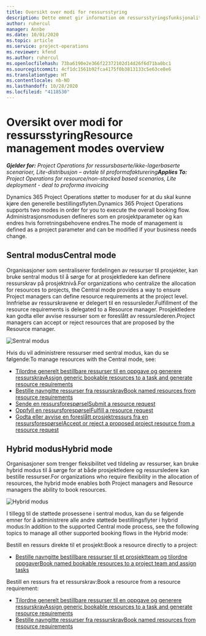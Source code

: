 ```yaml
---
title: Oversikt over modi for ressursstyring
description: Dette emnet gir information om ressursstyringsfunksjonaliteten i Dynamics 365 Project Operations.
author: ruhercul
manager: Annbe
ms.date: 10/01/2020
ms.topic: article
ms.service: project-operations
ms.reviewer: kfend
ms.author: ruhercul
ms.openlocfilehash: 73ba6190e2e366f22372102d14d26f6d71ba0bc1
ms.sourcegitcommit: 4cf1dc1561b92fca4175f0b3813133c5e63ce8e6
ms.translationtype: HT
ms.contentlocale: nb-NO
ms.lasthandoff: 10/28/2020
ms.locfileid: "4118530"
---
```

# <a name="resource-management-modes-overview"></a><span data-ttu-id="49a36-103">Oversikt over modi for ressursstyring</span><span class="sxs-lookup"><span data-stu-id="49a36-103">Resource management modes overview</span></span>

<span data-ttu-id="49a36-104">_**Gjelder for:** Project Operations for ressursbaserte/ikke-lagerbaserte scenarioer, Lite-distribusjon – avtale til proformafakturering_</span><span class="sxs-lookup"><span data-stu-id="49a36-104">_**Applies To:** Project Operations for resource/non-stocked based scenarios, Lite deployment - deal to proforma invoicing_</span></span>


<span data-ttu-id="49a36-105">Dynamics 365 Project Operations støtter to moduser for at du skal kunne kjøre den generelle bestillingsflyten.</span><span class="sxs-lookup"><span data-stu-id="49a36-105">Dynamics 365 Project Operations supports two modes in order for you to execute the overall booking flow.</span></span> <span data-ttu-id="49a36-106">Administrasjonsmodusen defineres som en prosjektparameter og kan endres hvis forretningsbehovene endres.</span><span class="sxs-lookup"><span data-stu-id="49a36-106">The mode of management is defined as a project parameter and can be modified if your business needs change.</span></span>    

## <a name="central-mode"></a><span data-ttu-id="49a36-107">Sentral modus</span><span class="sxs-lookup"><span data-stu-id="49a36-107">Central mode</span></span>
<span data-ttu-id="49a36-108">Organisasjoner som sentraliserer fordelingen av ressurser til prosjekter, kan bruke sentral modus til å sørge for at prosjektledere kan definere ressurskrav på prosjektnivå.</span><span class="sxs-lookup"><span data-stu-id="49a36-108">For organizations who centralize the allocation for resources to projects, the Central mode provides a way to ensure Project managers can define resource requirements at the project level.</span></span> <span data-ttu-id="49a36-109">Innfrielse av ressurskravene er delegert til en ressursleder.</span><span class="sxs-lookup"><span data-stu-id="49a36-109">Fulfillment of the resource requirements is delegated to a Resource manager.</span></span> <span data-ttu-id="49a36-110">Prosjektledere kan godta eller avvise ressurser som er foreslått av ressurslederen.</span><span class="sxs-lookup"><span data-stu-id="49a36-110">Project managers can accept or reject resources that are proposed by the Resource manager.</span></span>

![Sentral modus](./media/resource-management-central.png)

<span data-ttu-id="49a36-112">Hvis du vil administrere ressurser med sentral modus, kan du se følgende:</span><span class="sxs-lookup"><span data-stu-id="49a36-112">To manage resources with the Central mode, see:</span></span>

- [<span data-ttu-id="49a36-113">Tilordne generelt bestillbare ressurser til en oppgave og generere ressurskrav</span><span class="sxs-lookup"><span data-stu-id="49a36-113">Assign generic bookable resources to a task and generate resource requirements</span></span>](https://docs.microsoft.com/dynamics365/project-service/assign-generic-bookable-resource)
- [<span data-ttu-id="49a36-114">Bestille navngitte ressurser fra ressurskrav</span><span class="sxs-lookup"><span data-stu-id="49a36-114">Book named resources from resource requirements</span></span>](https://docs.microsoft.com/dynamics365/project-service/book-named-resource)
- [<span data-ttu-id="49a36-115">Sende en ressursforespørsel</span><span class="sxs-lookup"><span data-stu-id="49a36-115">Submit a resource request</span></span>](https://docs.microsoft.com/dynamics365/project-service/submit-resource-request)
- [<span data-ttu-id="49a36-116">Oppfyll en ressursforespørsel</span><span class="sxs-lookup"><span data-stu-id="49a36-116">Fulfill a resource request</span></span>](https://docs.microsoft.com/dynamics365/project-service/resource-management-fulfill-requests)
- [<span data-ttu-id="49a36-117">Godta eller avvise en foreslått prosjektressurs fra en ressursforespørsel</span><span class="sxs-lookup"><span data-stu-id="49a36-117">Accept or reject a proposed project resource from a resource request</span></span>](https://docs.microsoft.com/dynamics365/project-service/accept-reject-proposed-resource)

## <a name="hybrid-mode"></a><span data-ttu-id="49a36-118">Hybrid modus</span><span class="sxs-lookup"><span data-stu-id="49a36-118">Hybrid mode</span></span>
<span data-ttu-id="49a36-119">Organisasjoner som trenger fleksibilitet ved tildeling av ressurser, kan bruke hybrid modus til å sørge for at både prosjektledere og ressursledere kan bestille ressurser.</span><span class="sxs-lookup"><span data-stu-id="49a36-119">For organizations who require flexibility in the allocation of resources, the hybrid mode enables both Project managers and Resource managers the ability to book resources.</span></span>

![Hybrid modus](./media/resource-management-hybrid.png)

<span data-ttu-id="49a36-121">I tillegg til de støttede prosessene i sentral modus, kan du se følgende emner for å administrere alle andre støttede bestillingsflyter i hybrid modus:</span><span class="sxs-lookup"><span data-stu-id="49a36-121">In addition to the supported Central mode process, see the following topics to manage all other supported booking flows in the Hybrid mode:</span></span>

<span data-ttu-id="49a36-122">Bestill en ressurs direkte til et prosjekt:</span><span class="sxs-lookup"><span data-stu-id="49a36-122">Book a resource directly to a project:</span></span>
- [<span data-ttu-id="49a36-123">Bestille navngitte bestillbare ressurser til et prosjektteam og tilordne oppgaver</span><span class="sxs-lookup"><span data-stu-id="49a36-123">Book named bookable resources to a project team and assign tasks</span></span>](https://docs.microsoft.com/dynamics365/project-service/assign-named-bookable-resource)

<span data-ttu-id="49a36-124">Bestill en ressurs fra et ressurskrav:</span><span class="sxs-lookup"><span data-stu-id="49a36-124">Book a resource from a resource requirement:</span></span>
- [<span data-ttu-id="49a36-125">Tilordne generelt bestillbare ressurser til en oppgave og generere ressurskrav</span><span class="sxs-lookup"><span data-stu-id="49a36-125">Assign generic bookable resources to a task and generate resource requirements</span></span>](https://docs.microsoft.com/dynamics365/project-service/assign-generic-bookable-resource)
- [<span data-ttu-id="49a36-126">Bestille navngitte ressurser fra ressurskrav</span><span class="sxs-lookup"><span data-stu-id="49a36-126">Book named resources from resource requirements</span></span>](https://docs.microsoft.com/dynamics365/project-service/book-named-resource)
